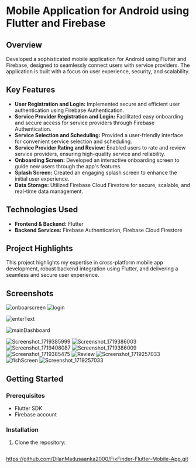 # Mobile Application for Android using Flutter and Firebase

## Overview
Developed a sophisticated mobile application for Android using Flutter and Firebase, designed to seamlessly connect users with service providers. The application is built with a focus on user experience, security, and scalability.

## Key Features

- **User Registration and Login:** Implemented secure and efficient user authentication using Firebase Authentication.
- **Service Provider Registration and Login:** Facilitated easy onboarding and secure access for service providers through Firebase Authentication.
- **Service Selection and Scheduling:** Provided a user-friendly interface for convenient service selection and scheduling.
- **Service Provider Rating and Review:** Enabled users to rate and review service providers, ensuring high-quality service and reliability.
- **Onboarding Screen:** Developed an interactive onboarding screen to guide new users through the app's features.
- **Splash Screen:** Created an engaging splash screen to enhance the initial user experience.
- **Data Storage:** Utilized Firebase Cloud Firestore for secure, scalable, and real-time data management.

## Technologies Used

- **Frontend & Backend:** Flutter
- **Backend Services:** Firebase Authentication, Firebase Cloud Firestore

## Project Highlights

This project highlights my expertise in cross-platform mobile app development, robust backend integration using Flutter, and delivering a seamless and secure user experience.

## Screenshots

![onboarscreen](https://github.com/DilanMadusaanka2000/FixFinder-Flutter-Mobile-App/assets/153062149/e88f07a1-065e-46f9-b1cd-bd9107738392)
![login](https://github.com/DilanMadusaanka2000/FixFinder-Flutter-Mobile-App/assets/153062149/6ec3c1db-a1c4-47c1-ad15-29e20d5ed1a3)

![enterText](https://github.com/DilanMadusaanka2000/FixFinder-Flutter-Mobile-App/assets/153062149/bd6fec9b-32d7-4b67-b6a4-6d37a5e9539c)

![mainDashboard](https://github.com/DilanMadusaanka2000/FixFinder-Flutter-Mobile-App/assets/153062149/2df2c70b-17af-4fa4-ad12-4056d08802d9)

![Screenshot_1719385999](https://github.com/DilanMadusaanka2000/FixFinder-Flutter-Mobile-App/assets/153062149/64634316-59f2-4c1a-bf0c-694eab6153d2)
![Screenshot_1719386003](https://github.com/DilanMadusaanka2000/FixFinder-Flutter-Mobile-App/assets/153062149/3fd6bbf5-cc0c-46dc-9daf-4219ecabdd1d)
![Screenshot_1719408087](https://github.com/DilanMadusaanka2000/FixFinder-Flutter-Mobile-App/assets/153062149/c808d4c2-3c9d-48e0-8cee-3599c792c232)
![Screenshot_1719386009](https://github.com/DilanMadusaanka2000/FixFinder-Flutter-Mobile-App/assets/153062149/958e5db4-3ced-46f1-821d-bd39e6a1f057)
![Screenshot_1719385475](https://github.com/DilanMadusaanka2000/FixFinder-Flutter-Mobile-App/assets/153062149/ce446b42-5581-4d1c-9130-406e7de527f1)
![Review](https://github.com/DilanMadusaanka2000/FixFinder-Flutter-Mobile-App/assets/153062149/b2c3e869-cf56-4bf9-8796-9c33f547508a)
![Screenshot_1719257033](https://github.com/DilanMadusaanka2000/FixFinder-Flutter-Mobile-App/assets/153062149/531b72ba-58dc-46c3-b9e5-f0bb44e0b108)
![flshScreen](https://github.com/DilanMadusaanka2000/FixFinder-Flutter-Mobile-App/assets/153062149/dcba0f7e-319e-45e0-aa42-913f19ce6cbd)
![Screenshot_1719257033](https://github.com/DilanMadusaanka2000/FixFinder-Flutter-Mobile-App/assets/153062149/f43a8b18-bdb7-4bde-a0fa-c50c665f9fc4)


## Getting Started

### Prerequisites

- Flutter SDK
- Firebase account

### Installation

1. Clone the repository:
   ```sh
https://github.com/DilanMadusaanka2000/FixFinder-Flutter-Mobile-App.git
